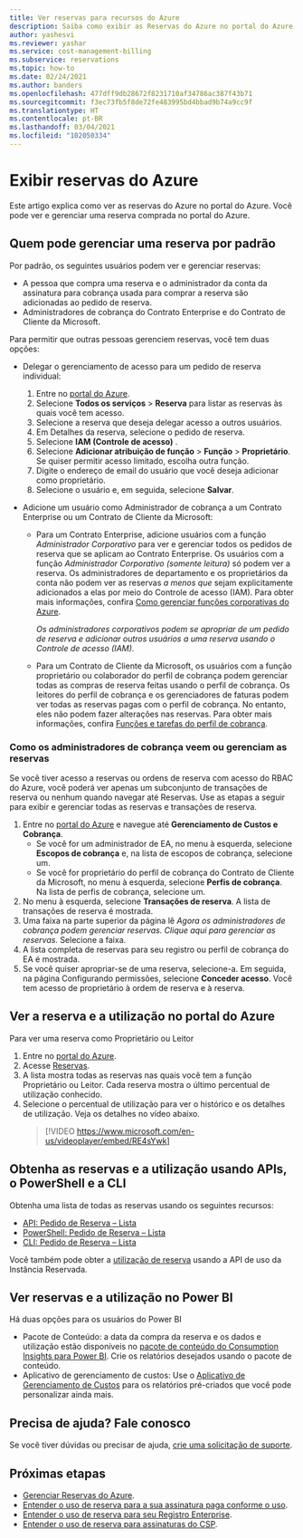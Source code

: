 ```yaml
---
title: Ver reservas para recursos do Azure
description: Saiba como exibir as Reservas do Azure no portal do Azure. Confira as reservas e a utilização por meio das APIs, do PowerShell, da CLI e do Power BI.
author: yashesvi
ms.reviewer: yashar
ms.service: cost-management-billing
ms.subservice: reservations
ms.topic: how-to
ms.date: 02/24/2021
ms.author: banders
ms.openlocfilehash: 477dff9db28672f8231710af34786ac387f43b71
ms.sourcegitcommit: f3ec73fb5f8de72fe483995bd4bbad9b74a9cc9f
ms.translationtype: HT
ms.contentlocale: pt-BR
ms.lasthandoff: 03/04/2021
ms.locfileid: "102050334"
---
```

# <a name="view-azure-reservations"></a>Exibir reservas do Azure

Este artigo explica como ver as reservas do Azure no portal do Azure. Você pode ver e gerenciar uma reserva comprada no portal do Azure.

## <a name="who-can-manage-a-reservation-by-default"></a>Quem pode gerenciar uma reserva por padrão

Por padrão, os seguintes usuários podem ver e gerenciar reservas:

- A pessoa que compra uma reserva e o administrador da conta da assinatura para cobrança usada para comprar a reserva são adicionadas ao pedido de reserva.
- Administradores de cobrança do Contrato Enterprise e do Contrato de Cliente da Microsoft.

Para permitir que outras pessoas gerenciem reservas, você tem duas opções:

- Delegar o gerenciamento de acesso para um pedido de reserva individual:
    1. Entre no [portal do Azure](https://portal.azure.com).
    1. Selecione **Todos os serviços** > **Reserva** para listar as reservas às quais você tem acesso.
    1. Selecione a reserva que deseja delegar acesso a outros usuários.
    1. Em Detalhes da reserva, selecione o pedido de reserva.
    1. Selecione **IAM (Controle de acesso)** .
    1. Selecione **Adicionar atribuição de função** > **Função** > **Proprietário**. Se quiser permitir acesso limitado, escolha outra função.
    1. Digite o endereço de email do usuário que você deseja adicionar como proprietário.
    1. Selecione o usuário e, em seguida, selecione **Salvar**.

- Adicione um usuário como Administrador de cobrança a um Contrato Enterprise ou um Contrato de Cliente da Microsoft:
    - Para um Contrato Enterprise, adicione usuários com a função _Administrador Corporativo_ para ver e gerenciar todos os pedidos de reserva que se aplicam ao Contrato Enterprise. Os usuários com a função _Administrador Corporativo (somente leitura)_ só podem ver a reserva. Os administradores de departamento e os proprietários da conta não podem ver as reservas _a menos que_ sejam explicitamente adicionados a elas por meio do Controle de acesso (IAM). Para obter mais informações, confira [Como gerenciar funções corporativas do Azure](../manage/understand-ea-roles.md).

        _Os administradores corporativos podem se apropriar de um pedido de reserva e adicionar outros usuários a uma reserva usando o Controle de acesso (IAM)._
    - Para um Contrato de Cliente da Microsoft, os usuários com a função proprietário ou colaborador do perfil de cobrança podem gerenciar todas as compras de reserva feitas usando o perfil de cobrança. Os leitores do perfil de cobrança e os gerenciadores de faturas podem ver todas as reservas pagas com o perfil de cobrança. No entanto, eles não podem fazer alterações nas reservas.
    Para obter mais informações, confira [Funções e tarefas do perfil de cobrança](../manage/understand-mca-roles.md#billing-profile-roles-and-tasks).

### <a name="how-billing-administrators-view-or-manage-reservations"></a>Como os administradores de cobrança veem ou gerenciam as reservas

Se você tiver acesso a reservas ou ordens de reserva com acesso do RBAC do Azure, você poderá ver apenas um subconjunto de transações de reserva ou nenhum quando navegar até Reservas. Use as etapas a seguir para exibir e gerenciar todas as reservas e transações de reserva.

1. Entre no [portal do Azure](https://portal.azure.com) e navegue até **Gerenciamento de Custos e Cobrança**.
    - Se você for um administrador de EA, no menu à esquerda, selecione **Escopos de cobrança** e, na lista de escopos de cobrança, selecione um.
    - Se você for proprietário do perfil de cobrança do Contrato de Cliente da Microsoft, no menu à esquerda, selecione **Perfis de cobrança**. Na lista de perfis de cobrança, selecione um.
1. No menu à esquerda, selecione **Transações de reserva**. A lista de transações de reserva é mostrada.
1. Uma faixa na parte superior da página lê *Agora os administradores de cobrança podem gerenciar reservas. Clique aqui para gerenciar as reservas.* Selecione a faixa.
1. A lista completa de reservas para seu registro ou perfil de cobrança do EA é mostrada.
1. Se você quiser apropriar-se de uma reserva, selecione-a. Em seguida, na página Configurando permissões, selecione **Conceder acesso**. Você tem acesso de proprietário à ordem de reserva e à reserva.

## <a name="view-reservation-and-utilization-in-the-azure-portal"></a>Ver a reserva e a utilização no portal do Azure

Para ver uma reserva como Proprietário ou Leitor

1. Entre no [portal do Azure](https://portal.azure.com).
2. Acesse [Reservas](https://portal.azure.com/#blade/Microsoft_Azure_Reservations/ReservationsBrowseBlade).
3. A lista mostra todas as reservas nas quais você tem a função Proprietário ou Leitor. Cada reserva mostra o último percentual de utilização conhecido.
4. Selecione o percentual de utilização para ver o histórico e os detalhes de utilização. Veja os detalhes no vídeo abaixo.
   > [!VIDEO https://www.microsoft.com/en-us/videoplayer/embed/RE4sYwk] 

## <a name="get-reservations-and-utilization-using-apis-powershell-and-cli"></a>Obtenha as reservas e a utilização usando APIs, o PowerShell e a CLI

Obtenha uma lista de todas as reservas usando os seguintes recursos:

- [API: Pedido de Reserva – Lista](/rest/api/reserved-vm-instances/reservationorder/list)
- [PowerShell: Pedido de Reserva – Lista](/powershell/module/azurerm.reservations/get-azurermreservationorder)
- [CLI: Pedido de Reserva – Lista](/cli/azure/reservations/reservation-order#az-reservations-reservation-order-list)

Você também pode obter a [utilização de reserva](/rest/api/billing/enterprise/billing-enterprise-api-reserved-instance-usage) usando a API de uso da Instância Reservada. 

## <a name="see-reservations-and-utilization-in-power-bi"></a>Ver reservas e a utilização no Power BI

Há duas opções para os usuários do Power BI
- Pacote de Conteúdo: a data da compra da reserva e os dados e utilização estão disponíveis no [pacote de conteúdo do Consumption Insights para Power BI](/power-bi/desktop-connect-azure-cost-management). Crie os relatórios desejados usando o pacote de conteúdo. 
- Aplicativo de gerenciamento de custos: Use o [Aplicativo de Gerenciamento de Custos](https://appsource.microsoft.com/product/power-bi/costmanagement.azurecostmanagementapp) para os relatórios pré-criados que você pode personalizar ainda mais.

## <a name="need-help-contact-us"></a>Precisa de ajuda? Fale conosco

Se você tiver dúvidas ou precisar de ajuda, [crie uma solicitação de suporte](https://go.microsoft.com/fwlink/?linkid=2083458).

## <a name="next-steps"></a>Próximas etapas

- [Gerenciar Reservas do Azure](manage-reserved-vm-instance.md).
- [Entender o uso de reserva para a sua assinatura paga conforme o uso](understand-reserved-instance-usage.md).
- [Entender o uso de reserva para seu Registro Enterprise](understand-reserved-instance-usage-ea.md).
- [Entender o uso de reserva para assinaturas do CSP](/partner-center/azure-reservations).

